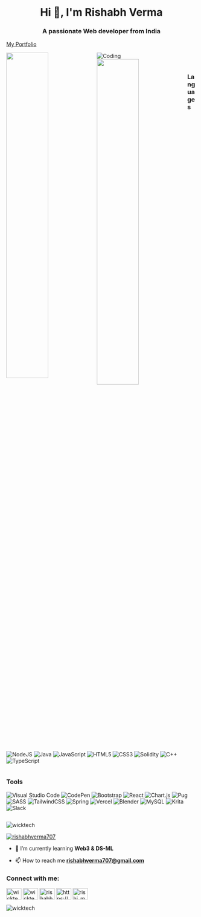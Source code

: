 <h1 align="center">Hi 👋, I'm Rishabh Verma</h1>

<h3 align="center">A passionate Web developer from India</h3>

[My Portfolio](https://portfolio-wicktech.vercel.app/)

<img align="center" alt="Coding" src="https://cdna.artstation.com/p/assets/images/images/028/102/058/original/pixel-jeff-matrix-s.gif?1593487263">

<img align ="left" width ="47%" src ="https://github-readme-stats.vercel.app/api?username=WickTech&show_icons=true&theme=dracula"/>

<img align ="left" width ="47%" src ="https://github-readme-stats.vercel.app/api/top-langs/?username=WickTech&layout=compact"/>

<pre></pre>

<h3 align= "left">Languages</h3>

![NodeJS](https://img.shields.io/badge/node.js-6DA55F?style=for-the-badge&logo=node.js&logoColor=white)
![Java](https://img.shields.io/badge/java-%23ED8B00.svg?style=for-the-badge&logo=java&logoColor=white)
![JavaScript](https://img.shields.io/badge/javascript-%23323330.svg?style=for-the-badge&logo=javascript&logoColor=%23F7DF1E)
![HTML5](https://img.shields.io/badge/html5-%23E34F26.svg?style=for-the-badge&logo=html5&logoColor=white)
![CSS3](https://img.shields.io/badge/css3-%231572B6.svg?style=for-the-badge&logo=css3&logoColor=white)
![Solidity](https://img.shields.io/badge/Solidity-%23363636.svg?style=for-the-badge&logo=solidity&logoColor=white)
![C++](https://img.shields.io/badge/c++-%2300599C.svg?style=for-the-badge&logo=c%2B%2B&logoColor=white)
![TypeScript](https://img.shields.io/badge/typescript-%23007ACC.svg?style=for-the-badge&logo=typescript&logoColor=white)

<pre></pre>

<h3 align= "left" >Tools</h3>

![Visual Studio Code](https://img.shields.io/badge/Visual%20Studio%20Code-0078d7.svg?style=for-the-badge&logo=visual-studio-code&logoColor=white)
![CodePen](https://img.shields.io/badge/Codepen-000000?style=for-the-badge&logo=codepen&logoColor=white)
![Bootstrap](https://img.shields.io/badge/bootstrap-%23563D7C.svg?style=for-the-badge&logo=bootstrap&logoColor=white)
![React](https://img.shields.io/badge/react-%2320232a.svg?style=for-the-badge&logo=react&logoColor=%2361DAFB)
![Chart.js](https://img.shields.io/badge/chart.js-F5788D.svg?style=for-the-badge&logo=chart.js&logoColor=white)
![Pug](https://img.shields.io/badge/Pug-FFF?style=for-the-badge&logo=pug&logoColor=A86454)
![SASS](https://img.shields.io/badge/SASS-hotpink.svg?style=for-the-badge&logo=SASS&logoColor=white)
![TailwindCSS](https://img.shields.io/badge/tailwindcss-%2338B2AC.svg?style=for-the-badge&logo=tailwind-css&logoColor=white)
![Spring](https://img.shields.io/badge/spring-%236DB33F.svg?style=for-the-badge&logo=spring&logoColor=white)
![Vercel](https://img.shields.io/badge/vercel-%23000000.svg?style=for-the-badge&logo=vercel&logoColor=white)
![Blender](https://img.shields.io/badge/blender-%23F5792A.svg?style=for-the-badge&logo=blender&logoColor=white)
![MySQL](https://img.shields.io/badge/mysql-%2300f.svg?style=for-the-badge&logo=mysql&logoColor=white)
![Krita](https://img.shields.io/badge/Krita-203759?style=for-the-badge&logo=krita&logoColor=EEF37B)
![Slack](https://img.shields.io/badge/Slack-4A154B?style=for-the-badge&logo=slack&logoColor=white)

<pre></pre>

<p align="left"> <img src="https://komarev.com/ghpvc/?username=wicktech&label=Profile%20views&color=0e75b6&style=flat" alt="wicktech" /> </p>

<p align="left"> <a href="https://twitter.com/rishabhverma707" target="blank"><img src="https://img.shields.io/twitter/follow/rishabhverma707?logo=twitter&style=for-the-badge" alt="rishabhverma707" /></a> </p>
</pre>

- 🌱 I’m currently learning **Web3 & DS-ML**

- 📫 How to reach me **rishabhverma707@gmail.com**

<h3 align="left">Connect with me:</h3>
<p align="left">
<a href="https://codepen.io/wicktech" target="blank"><img align="center" src="https://raw.githubusercontent.com/rahuldkjain/github-profile-readme-generator/master/src/images/icons/Social/codepen.svg" alt="wicktech" height="30" width="40" /></a>
<a href="https://dev.to/wicktech" target="blank"><img align="center" src="https://raw.githubusercontent.com/rahuldkjain/github-profile-readme-generator/master/src/images/icons/Social/devto.svg" alt="wicktech" height="30" width="40" /></a>
<a href="https://twitter.com/rishabhverma707" target="blank"><img align="center" src="https://raw.githubusercontent.com/rahuldkjain/github-profile-readme-generator/master/src/images/icons/Social/twitter.svg" alt="rishabhverma707" height="30" width="40" /></a>
<a href="https://linkedin.com/in/https://www.linkedin.com/in/rishabh-verma-a27020112/" target="blank"><img align="center" src="https://raw.githubusercontent.com/rahuldkjain/github-profile-readme-generator/master/src/images/icons/Social/linked-in-alt.svg" alt="https://www.linkedin.com/in/rishabh-verma-a27020112/" height="30" width="40" /></a>
<a href="https://instagram.com/rishi_musicoholic" target="blank"><img align="center" src="https://raw.githubusercontent.com/rahuldkjain/github-profile-readme-generator/master/src/images/icons/Social/instagram.svg" alt="rishi_musicoholic" height="30" width="40" /></a>
</p>

<p><img align="center" src="https://github-readme-streak-stats.herokuapp.com/?user=wicktech&" alt="wicktech" /></p>


<!--
**WickTech/WickTech** is a ✨ _special_ ✨ repository because its `README.md` (this file) appears on your GitHub profile.

Here are some ideas to get you started:

- 🔭 I’m currently working on ...
- 🌱 I’m currently learning ...
- 👯 I’m looking to collaborate on ...
- 🤔 I’m looking for help with ...
- 💬 Ask me about ...
- 📫 How to reach me: ...
- 😄 Pronouns: ...
- ⚡ Fun fact: ...

-->

